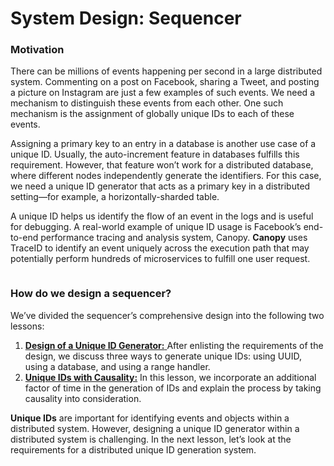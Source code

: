 # System Design: Sequencer

### Motivation <a href="#motivation-0" id="motivation-0"></a>

There can be millions of events happening per second in a large distributed system. Commenting on a post on Facebook, sharing a Tweet, and posting a picture on Instagram are just a few examples of such events. We need a mechanism to distinguish these events from each other. One such mechanism is the assignment of globally unique IDs to each of these events.

Assigning a primary key to an entry in a database is another use case of a unique ID. Usually, the auto-increment feature in databases fulfills this requirement. However, that feature won’t work for a distributed database, where different nodes independently generate the identifiers. For this case, we need a unique ID generator that acts as a primary key in a distributed setting—for example, a horizontally-sharded table.

A unique ID helps us identify the flow of an event in the logs and is useful for debugging. A real-world example of unique ID usage is Facebook’s end-to-end performance tracing and analysis system, Canopy. **Canopy** uses TraceID to identify an event uniquely across the execution path that may potentially perform hundreds of microservices to fulfill one user request.

<figure><img src="https://kuweiguge.github.io/Grokking-Modern-System-Design-Interview-Gitbook/.gitbook/assets/Screenshot 2023-09-02 at 2.42.21 AM.png" alt=""><figcaption></figcaption></figure>

### How do we design a sequencer? <a href="#how-do-we-design-a-sequencer-0" id="how-do-we-design-a-sequencer-0"></a>

We’ve divided the sequencer’s comprehensive design into the following two lessons:

1. [**Design of a Unique ID Generator:** ](design-of-a-unique-id-generator.md)After enlisting the requirements of the design, we discuss three ways to generate unique IDs: using UUID, using a database, and using a range handler.
2. [**Unique IDs with Causality:**](unique-ids-with-causality.md) In this lesson, we incorporate an additional factor of time in the generation of IDs and explain the process by taking causality into consideration.

**Unique IDs** are important for identifying events and objects within a distributed system. However, designing a unique ID generator within a distributed system is challenging. In the next lesson, let’s look at the requirements for a distributed unique ID generation system.
